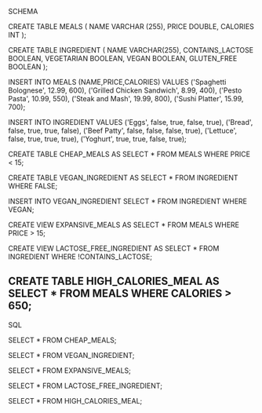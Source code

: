 SCHEMA

CREATE TABLE MEALS (
  NAME VARCHAR (255),
  PRICE DOUBLE,
  CALORIES INT
);
  
CREATE TABLE INGREDIENT (
  NAME VARCHAR(255),
  CONTAINS_LACTOSE BOOLEAN,
  VEGETARIAN BOOLEAN,
  VEGAN BOOLEAN,
  GLUTEN_FREE BOOLEAN
);
  
INSERT INTO MEALS (NAME,PRICE,CALORIES)
VALUES 
('Spaghetti Bolognese', 12.99, 600),
('Grilled Chicken Sandwich', 8.99, 400),
('Pesto Pasta', 10.99, 550),
('Steak and Mash', 19.99, 800),
('Sushi Platter', 15.99, 700); 

INSERT INTO INGREDIENT 
VALUES
('Eggs', false, true, false, true),
('Bread', false, true, true, false),
('Beef Patty', false, false, false, true),
('Lettuce', false, true, true, true),
('Yoghurt', true, true, false, true);

CREATE TABLE CHEAP_MEALS AS
SELECT * FROM MEALS WHERE PRICE < 15;

CREATE TABLE VEGAN_INGREDIENT AS 
SELECT * FROM INGREDIENT WHERE FALSE;

INSERT INTO VEGAN_INGREDIENT
SELECT * FROM INGREDIENT WHERE VEGAN;

CREATE VIEW EXPANSIVE_MEALS AS
SELECT * FROM MEALS WHERE PRICE > 15;

CREATE VIEW LACTOSE_FREE_INGREDIENT AS
SELECT * FROM INGREDIENT WHERE !CONTAINS_LACTOSE;

CREATE TABLE HIGH_CALORIES_MEAL AS 
SELECT * FROM MEALS WHERE CALORIES > 650;
------------------------------------------------------------------------------------------------------------------------------------------------
SQL

SELECT * FROM CHEAP_MEALS;

SELECT * FROM VEGAN_INGREDIENT;

SELECT * FROM EXPANSIVE_MEALS;

SELECT * FROM LACTOSE_FREE_INGREDIENT;

SELECT * FROM HIGH_CALORIES_MEAL;
